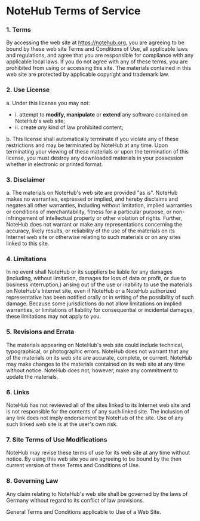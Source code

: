 # NoteHub Terms of Service

### 1. Terms

  By accessing the web site at <u>https://notehub.org</u>, you are agreeing to be bound by these web site Terms and Conditions of Use, all applicable laws and regulations, and agree that you are responsible for compliance with any applicable local laws. If you do not agree with any of these terms, you are prohibited from using or accessing this site. The materials contained in this web site are protected by applicable copyright and trademark law.

### 2. Use License
  
a. Under this license you may not:
   - i. attempt to __modify, manipulate__ or __extend__ any software contained on NoteHub's web site;
   - ii. create _any_ kind of law prohibited content;   

b. This license shall automatically terminate if you violate any of these restrictions and may be terminated by NoteHub at any time. Upon terminating your viewing of these materials or upon the termination of this license, you must destroy any downloaded materials in your possession whether in electronic or printed format.
  

### 3. Disclaimer

a. The materials on NoteHub's web site are provided "as is". NoteHub makes no warranties, expressed or implied, and hereby disclaims and negates all other warranties, including without limitation, implied warranties or conditions of merchantability, fitness for a particular purpose, or non-infringement of intellectual property or other violation of rights. Further, NoteHub does not warrant or make any representations concerning the accuracy, likely results, or reliability of the use of the materials on its Internet web site or otherwise relating to such materials or on any sites linked to this site.
  
### 4. Limitations

In no event shall NoteHub or its suppliers be liable for any damages (including, without limitation, damages for loss of data or profit, or due to business interruption,) arising out of the use or inability to use the materials on NoteHub's Internet site, even if NoteHub or a NoteHub authorized representative has been notified orally or in writing of the possibility of such damage. Because some jurisdictions do not allow limitations on implied warranties, or limitations of liability for consequential or incidental damages, these limitations may not apply to you.

### 5. Revisions and Errata

The materials appearing on NoteHub's web site could include technical, typographical, or photographic errors. NoteHub does not warrant that any of the materials on its web site are accurate, complete, or current. NoteHub may make changes to the materials contained on its web site at any time without notice. NoteHub does not, however, make any commitment to update the materials.

### 6. Links

NoteHub has not reviewed all of the sites linked to its Internet web site and is not responsible for the contents of any such linked site. The inclusion of any link does not imply endorsement by NoteHub of the site. Use of any such linked web site is at the user's own risk.

### 7. Site Terms of Use Modifications

NoteHub may revise these terms of use for its web site at any time without notice. By using this web site you are agreeing to be bound by the then current version of these Terms and Conditions of Use.

### 8. Governing Law

Any claim relating to NoteHub's web site shall be governed by the laws of Germany without regard to its conflict of law provisions.

General Terms and Conditions applicable to Use of a Web Site.


